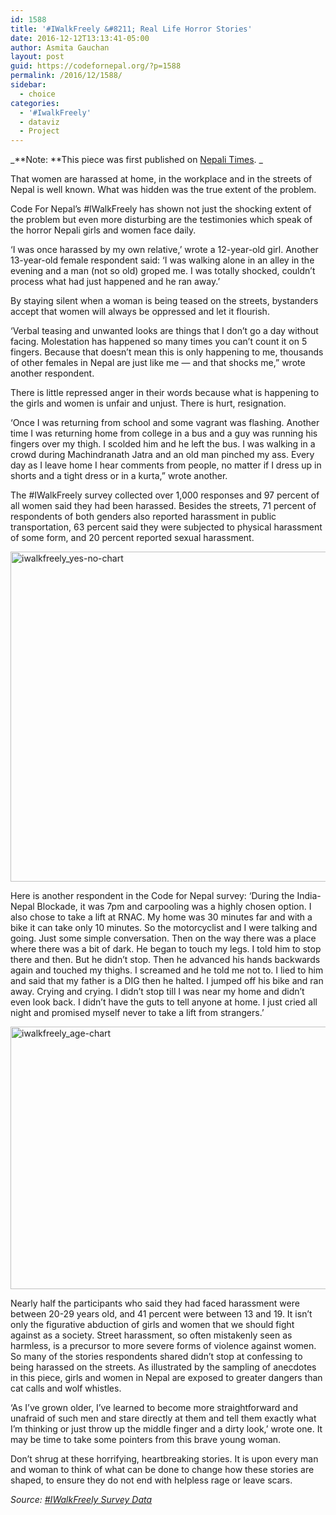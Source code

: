 ```yaml
---
id: 1588
title: '#IWalkFreely &#8211; Real Life Horror Stories'
date: 2016-12-12T13:13:41-05:00
author: Asmita Gauchan
layout: post
guid: https://codefornepal.org/?p=1588
permalink: /2016/12/1588/
sidebar:
  - choice
categories:
  - '#IwalkFreely'
  - dataviz
  - Project
---
```

_**Note: **This piece was first published on [Nepali Times](http://nepalitimes.com/article/nation/sexual-harassment-in-Nepal,3389). _

That women are harassed at home, in the workplace and in the streets of Nepal is well known. What was hidden was the true extent of the problem.

Code For Nepal&#8217;s #IWalkFreely has shown not just the shocking extent of the problem but even more disturbing are the testimonies which speak of the horror Nepali girls and women face daily.

<!--more-->

‘I was once harassed by my own relative,’ wrote a 12-year-old girl. Another 13-year-old female respondent said: ‘I was walking alone in an alley in the evening and a man (not so old) groped me. I was totally shocked, couldn’t process what had just happened and he ran away.’

By staying silent when a woman is being teased on the streets, bystanders accept that women will always be oppressed and let it flourish.

‘Verbal teasing and unwanted looks are things that I don’t go a day without facing. Molestation has happened so many times you can’t count it on 5 fingers. Because that doesn’t mean this is only happening to me, thousands of other females in Nepal are just like me &#8212; and that shocks me,” wrote another respondent.

There is little repressed anger in their words because what is happening to the girls and women is unfair and unjust. There is hurt, resignation.

‘Once I was returning from school and some vagrant was flashing. Another time I was returning home from college in a bus and a guy was running his fingers over my thigh. I scolded him and he left the bus. I was walking in a crowd during Machindranath Jatra and an old man pinched my ass. Every day as I leave home I hear comments from people, no matter if I dress up in shorts and a tight dress or in a kurta,” wrote another.

The #IWalkFreely survey collected over 1,000 responses and 97 percent of all women said they had been harassed. Besides the streets, 71 percent of respondents of both genders also reported harassment in public transportation, 63 percent said they were subjected to physical harassment of some form, and 20 percent reported sexual harassment.

[<img class="wp-image-1589 aligncenter" src="https://codefornepal.org/wp-content/uploads/2016/12/IWalkFreely_Yes-No-Chart-300x211.png" alt="iwalkfreely_yes-no-chart" width="751" height="528" srcset="https://codefornepal.org/wp-content/uploads/2016/12/IWalkFreely_Yes-No-Chart-300x211.png 300w, https://codefornepal.org/wp-content/uploads/2016/12/IWalkFreely_Yes-No-Chart-768x539.png 768w, https://codefornepal.org/wp-content/uploads/2016/12/IWalkFreely_Yes-No-Chart.png 836w" sizes="(max-width: 751px) 100vw, 751px" />](https://codefornepal.org/wp-content/uploads/2016/12/IWalkFreely_Yes-No-Chart.png)

Here is another respondent in the Code for Nepal survey: ‘During the India-Nepal Blockade, it was 7pm and carpooling was a highly chosen option. I also chose to take a lift at RNAC. My home was 30 minutes far and with a bike it can take only 10 minutes. So the motorcyclist and I were talking and going. Just some simple conversation. Then on the way there was a place where there was a bit of dark. He began to touch my legs. I told him to stop there and then. But he didn’t stop. Then he advanced his hands backwards again and touched my thighs. I screamed and he told me not to. I lied to him and said that my father is a DIG then he halted. I jumped off his bike and ran away. Crying and crying. I didn’t stop till I was near my home and didn’t even look back. I didn’t have the guts to tell anyone at home. I just cried all night and promised myself never to take a lift from strangers.’

[<img class="wp-image-1590 aligncenter" src="https://codefornepal.org/wp-content/uploads/2016/12/IWalkFreely_Age-Chart-300x168.png" alt="iwalkfreely_age-chart" width="751" height="420" srcset="https://codefornepal.org/wp-content/uploads/2016/12/IWalkFreely_Age-Chart-300x168.png 300w, https://codefornepal.org/wp-content/uploads/2016/12/IWalkFreely_Age-Chart-768x430.png 768w, https://codefornepal.org/wp-content/uploads/2016/12/IWalkFreely_Age-Chart-1024x574.png 1024w, https://codefornepal.org/wp-content/uploads/2016/12/IWalkFreely_Age-Chart.png 1053w" sizes="(max-width: 751px) 100vw, 751px" />](https://codefornepal.org/wp-content/uploads/2016/12/IWalkFreely_Age-Chart.png)

Nearly half the participants who said they had faced harassment were between 20-29 years old, and 41 percent were between 13 and 19. It isn’t only the figurative abduction of girls and women that we should fight against as a society. Street harassment, so often mistakenly seen as harmless, is a precursor to more severe forms of violence against women.  So many of the stories respondents shared didn’t stop at confessing to being harassed on the streets. As illustrated by the sampling of anecdotes in this piece, girls and women in Nepal are exposed to greater dangers than cat calls and wolf whistles.

‘As I’ve grown older, I’ve learned to become more straightforward and unafraid of such men and stare directly at them and tell them exactly what I’m thinking or just throw up the middle finger and a dirty look,’ wrote one. It may be time to take some pointers from this brave young woman.

Don’t shrug at these horrifying, heartbreaking stories. It is upon every man and woman to think of what can be done to change how these stories are shaped, to ensure they do not end with helpless rage or leave scars.

_Source: [#IWalkFreely Survey Data](https://docs.google.com/spreadsheets/d/1NycBvZleT-t_os3bIETpNqIGJx1VH2a8xBywBRi2J1U/edit)_